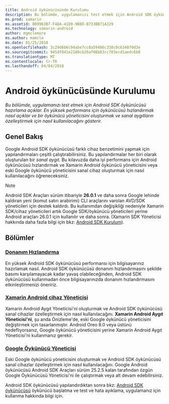 ```yaml
---
title: Android öykünücüsünde Kurulumu
description: Bu bölümde, uygulamanızı test etmek için Android SDK öykünücüsü hazırlama açıklar. En yüksek performans için öykünücüsü hızlandırmak nasıl açıklar ve bir öykünücü yöneticisini oluşturmak ve sanal aygıtların özelleştirmek için nasıl kullanılacağını gösterir.
ms.prod: xamarin
ms.assetid: 889963B7-F4DA-41D9-9B8D-B733BB71A329
ms.technology: xamarin-android
author: mgmclemore
ms.author: mamcle
ms.date: 01/25/2018
ms.openlocfilehash: 3c29d6b6c94abe7cc8a59486c338c0c634870d3e
ms.sourcegitcommit: 945df041e2180cb20af08b83cc703ecd1aedc6b0
ms.translationtype: MT
ms.contentlocale: tr-TR
ms.lasthandoff: 04/04/2018
---
```

# <a name="android-emulator-setup"></a>Android öykünücüsünde Kurulumu

_Bu bölümde, uygulamanızı test etmek için Android SDK öykünücüsü hazırlama açıklar. En yüksek performans için öykünücüsü hızlandırmak nasıl açıklar ve bir öykünücü yöneticisini oluşturmak ve sanal aygıtların özelleştirmek için nasıl kullanılacağını gösterir._


## <a name="overview"></a>Genel Bakış

Google Android SDK öykünücüsü farklı cihaz benzetimini yapmak için yapılandırmaları çeşitli çalıştırabilirsiniz. Bu yapılandırmalar her biri olarak oluşturulan bir _sanal aygıt_. Bu kılavuzda daha iyi performans için Android öykünücüsü hızlandırmak ve Xamarin Android öykünücü yöneticisini veya eski Google öykünücü yöneticisini sanal cihaz oluşturmak için nasıl kullanılacağını öğreneceksiniz.


> [!NOTE]
> Android SDK Araçları sürüm itibariyle **26.0.1** ve daha sonra Google lehinde kaldıran yeni (komut satırı arabirimi) CLI araçlarını varolan AVD/SDK yöneticileri için destek kaldırdı. Bu kullanımdan değişikliği nedeniyle Xamarin SDK/cihaz yöneticileri artık Google SDK/öykünücü yöneticileri yerine Android araçları 26.0.1 için kullanılır ve daha sonra. (Xamarin SDK Yöneticisi hakkında daha fazla bilgi için bkz: [Android SDK Kurulum](~/android/get-started/installation/android-sdk.md)).


## <a name="sections"></a>Bölümler

### <a name="hardware-accelerationandroidget-startedinstallationandroid-emulatorhardware-accelerationmd"></a>[Donanım Hızlandırma](~/android/get-started/installation/android-emulator/hardware-acceleration.md)

En yüksek Android SDK öykünücüsü performansı için bilgisayarınız hazırlamak nasıl. Android SDK öykünücüsü donanım hızlandırmasını şekilde basımı karşılamayacak kadar yavaş olabileceğinden, Android SDK öykünücüsü kullanmadan önce bilgisayarınızda donanım hızlandırmasını etkinleştirmenizi öneririz.

### <a name="xamarin-android-device-managerandroidget-startedinstallationandroid-emulatorxamarin-device-managermd"></a>[Xamarin Android cihaz Yöneticisi](~/android/get-started/installation/android-emulator/xamarin-device-manager.md)

Xamarin Android Aygıt Yöneticisi'ni oluşturmak ve Android SDK öykünücüsü sanal cihazlar özelleştirmek için nasıl kullanılacağını. **Xamarin Android Aygıt Yöneticisi'ni**, şu anda Önizleme'de, eski Google öykünücü yöneticisini değiştirmek için tasarlanmıştır. Android Oreo 8.0 veya üstünü hedefliyorsanız, Google öykünücü yöneticisini yerine Xamarin Android Aygıt Yöneticisi'ni kullanmanız gerekir.

### <a name="google-emulator-managerandroidget-startedinstallationandroid-emulatorgoogle-emulator-managermd"></a>[Google Öykünücü Yöneticisi](~/android/get-started/installation/android-emulator/google-emulator-manager.md)

Eski Google öykünücü yöneticisini oluşturmak ve Android SDK öykünücüsü sanal cihazlar özelleştirmek için nasıl kullanılacağını. Google Android öykünücüsü Android SDK Araçları sürüm 25.2.5 kalan tarafından özgün Google Öykünücüsü Yöneticisi'ni ile çalıştırmak veya alt devam edebilirsiniz.

Android SDK öykünücüsü yapılandırdıktan sonra bkz: [Android SDK öykünücüsü](~/android/deploy-test/debugging/android-sdk-emulator/index.md) öykünücü başlatma ve test ve hata ayıklama, uygulamanız için kullanma hakkında bilgi için.
